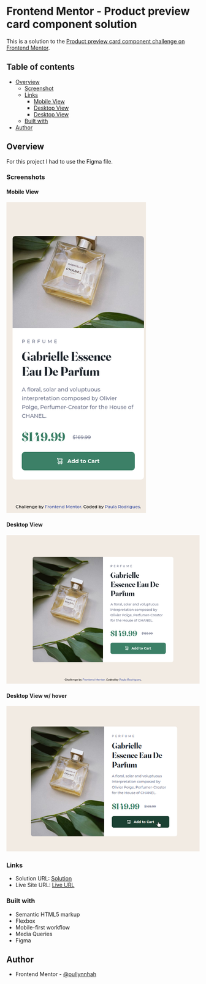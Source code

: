 # Frontend Mentor - Product preview card component solution

This is a solution to the [Product preview card component challenge on Frontend Mentor](https://www.frontendmentor.io/challenges/product-preview-card-component-GO7UmttRfa).

## Table of contents

- [Overview](#overview)
  - [Screenshot](#screenshots)
  - [Links](#links)
    - [Mobile View](#mobile-view)
    - [Desktop View](#desktop-view)
    - [Desktop View](#desktop-view-w-hover)
  - [Built with](#built-with)
- [Author](#author)

## Overview
For this project I had to use the Figma file.

### Screenshots

#### Mobile View
![mobile view](./readme-images/screenshot1.png)

#### Desktop View
![desktop view](./readme-images/screenshot2.png)

#### Desktop View w/ hover
![desktop view w/ hover](./readme-images/screenshot3.png)

### Links

- Solution URL: [Solution](https://www.frontendmentor.io/solutions/product-preview-using-flexbox-and-media-lH842Jaoo0)
- Live Site URL: [Live URL](https://product-preview-card-component.paulaabro.com)

### Built with

- Semantic HTML5 markup
- Flexbox
- Mobile-first workflow
- Media Queries
- Figma

## Author

- Frontend Mentor - [@pullynnhah](https://www.frontendmentor.io/profile/pullynnhah)
